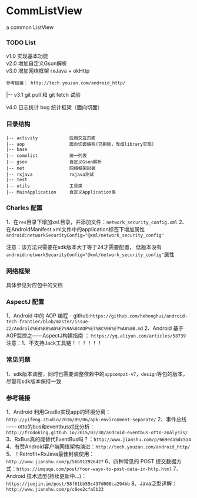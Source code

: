 # CommListView
a common ListView
### TODO List

v1.0 实现基本功能 <br/>
v2.0 增加自定义Gson解析 <br/>
v3.0 增加网络框架 rxJava + okHttp <br/>
``` 
参考链接： http://tech.youzan.com/android_http/ 
```
|-- v3.1 git pull 和 git fetch 试验 <br/>

v4.0 日志统计 bug 统计框架（面向切面） <br/>



### 目录结构
```
|-- activity            应用交互页面
|-- aop                 面向切面编程(已删除，改成library实现)
|-- base 
|-- commlist            统一列表
|-- gson                自定义Gson解析
|-- net                 网络框架封装
|-- rxjava              rxjava测试
|-- test
|-- utils               工具类
|-- MainApplication     自定义Application类

```

### Charles 配置
1、在`res`目录下增加`xml`目录，并添加文件：`network_security_config.xml`
2、在AndroidManifest.xml文件中的application标签下增加属性`android:networkSecurityConfig="@xml/network_security_config"`

注意：该方法只需要在sdk版本大于等于24才需要配置， 低版本没有`android:networkSecurityConfig="@xml/network_security_config"`属性

### 网络框架
具体参见对应包中的文档

### AspectJ 配置
1、Android 中的 AOP 编程 - github:`https://github.com/hehonghui/android-tech-frontier/blob/master/issue-22/Android%E4%B8%AD%E7%9A%84AOP%E7%BC%96%E7%A8%8B.md`
2、Android 基于AOP监控之——AspectJ构建指南 ： `https://yq.aliyun.com/articles/58739`
注意：1、不支持Jack工具链！！！！！！


### 常见问题
1、sdk版本调整，同时也需要调整依赖中的`appcompat-v7`，`design`等包的版本，尽量和sdk版本保持一致





### 参考链接
1、Android 利用Gradle实现app的环境分离：`http://yifeng.studio/2016/09/06/apk-environment-separate/`
2、事件总线 —— otto的bus和eventbus对比分析：`http://frodoking.github.io/2015/03/30/android-eventbus-otto-analysis/`
3、RxBus真的能替代EventBus吗？：`http://www.jianshu.com/p/669eda5dc5a4`
4、有赞Android客户端网络架构演进：`http://tech.youzan.com/android_http/`
5、！Retrofit+RxJava最佳封装使用：`http://www.jianshu.com/p/566912926427`
6、四种常见的 POST 提交数据方式：`https://imququ.com/post/four-ways-to-post-data-in-http.html`
7、Android 技术选型(持续更新中...)：`https://juejin.im/post/58f61bb55c497d006ca294bb`
8、Java泛型详解：`http://www.jianshu.com/p/c8ee2cfa5b33`